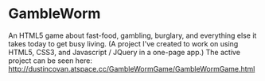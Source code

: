 # GambleWorm
An HTML5 game about fast-food, gambling, burglary, and everything else it takes today to get busy living. 
(A project I've created to work on using HTML5, CSS3, and Javascript / JQuery in a one-page app.)
The active project can be seen here: http://dustincovan.atspace.cc/GambleWormGame/GambleWormGame.html
